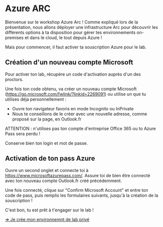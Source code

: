 # Azure ARC

Bienvenue sur le workshop Azure Arc ! Comme expliqué lors de la présentation, nous allons déployer une infrastructure Arc pour découvrir les différents options à ta disposition pour gérer tes environnements on-premises et dans le cloud, le tout depuis Azure !

Mais pour commencer, il faut activer ta souscription Azure pour le lab.

## Création d'un nouveau compte Microsoft

Pour activer ton lab, récupère un code d'activation auprès d'un des proctors.

Une fois ton code obtenu, va créer un nouveau compte Microsoft (https://go.microsoft.com/fwlink/?linkid=2269091) ou utilise un que tu utilises déja personnellement :

- Ouvre ton navigateur favoris en mode Incognito ou InPrivate
- Nous te conseillons de le créer avec une nouvelle adresse, comme proposé sur la page, en Outlook.fr

ATTENTION : n'utilises pas ton compte d'entreprise Office 365 ou to Azure Pass sera perdu !

Conserve bien ton login et mot de passe.

## Activation de ton pass Azure

Ouvre un second onglet et connecte toi à https://www.microsoftazurepass.com/. Assure toi de bien être connecté avec ton nouveau compte Outlook.fr créé précédemment.

Une fois connecté, clique sur "Confirm Microsoft Account" et entre ton code de pass, puis remplis les formulaires suivants, jusqu'à la création de la souscription !

C'est bon, tu est prêt à t'engager sur le lab !

[=> Je crée mon environnemnt de lab privé](./workshop.md)
